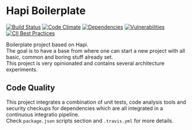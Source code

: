 # Hapi Boilerplate
[![Build Status](https://travis-ci.org/vitorsalgado/hapi-boilerplate.svg?branch=master)](https://travis-ci.org/vitorsalgado/hapi-boilerplate)
[![Code Climate](https://codeclimate.com/github/vitorsalgado/hapi-boilerplate/badges/gpa.svg)](https://codeclimate.com/github/vitorsalgado/hapi-boilerplate)
[![Dependencies](https://david-dm.org/vitorsalgado/hapi-boilerplate.svg)](https://david-dm.org/vitorsalgado/hapi-boilerplate)
[![Vulnerabilities](https://snyk.io/test/github/vitorsalgado/hapi-boilerplate/badge.svg)](https://snyk.io/test/github/vitorsalgado/hapi-boilerplate)
[![CII Best Practices](https://bestpractices.coreinfrastructure.org/projects/1139/badge)](https://bestpractices.coreinfrastructure.org/projects/1139)  

Boilerplate project based on Hapi.  
The goal is to have a base from where one can start a new project with all basic, common and boring stuff already set.  
This project is very opinionated and contains several architecture experiments.

## Code Quality
This project integrates a combination of unit tests, code analysis tools and security checkups for dependencies which are all integrated in a 
continuous integratio pipeline.  
Check `package.json` scripts section and `.travis.yml` for more details. 
